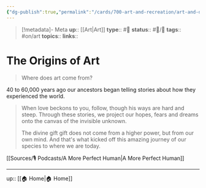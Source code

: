 ```yaml
---
{"dg-publish":true,"permalink":"/cards/700-art-and-recreation/art-and-design/the-origins-of-art/","title":"The Origins of Art"}
---
```


> [!metadata]- Meta
> **up**:: [[Art\|Art]]
> **type**:: #📝 
> **status**:: #📝/🌱 
> **tags**::  #on/art
> **topics**:: 
> **links**::


# The Origins of Art

> Where does art come from?

40 to 60,000 years ago our ancestors began telling stories about how they experienced the world. 

> When love beckons to you, follow, though his ways are hard and steep. Through these stories, we project our hopes, fears and dreams onto the canvas of the invisible unknown.
> 
> The divine gift gift does not come from a higher power, but from our own mind. And that's what kicked off this amazing journey of our species to where we are today.
> 
[[Sources/🎙 Podcasts/A More Perfect Human\|A More Perfect Human]]



---
up:: [[🏠 Home\|🏠 Home]]

